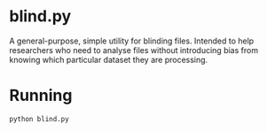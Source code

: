# blind.py

A general-purpose, simple utility for blinding files. Intended to help researchers who need to analyse files without introducing bias from knowing which particular dataset they are processing.

# Running

`python blind.py`